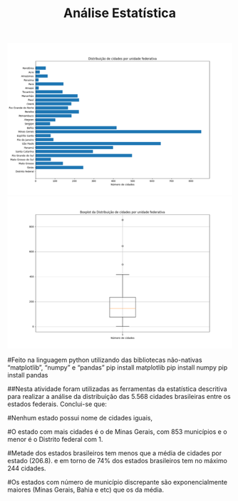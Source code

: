 <h1 align="center"> Análise Estatística </h1> 
<img>
<p align="center">
  <img src="images/G1.png" title="hover text" alt="accessibility text">
  <img src="images/G2.png" title="hover text" alt="accessibility text">
</p>

#Feito na linguagem python utilizando das bibliotecas não-nativas “matplotlib”, “numpy” e “pandas”
  pip install matplotlib
  pip install numpy
  pip install pandas

##Nesta atividade foram utilizadas as ferramentas da estatística descritiva para realizar a análise da distribuição das 5.568 cidades brasileiras entre os estados federais. Conclui-se que:

#Nenhum estado possui nome de cidades iguais,

#O estado com mais cidades é o de Minas Gerais, com 853 municípios e o menor é o Distrito federal com 1.

#Metade dos estados brasileiros tem menos que a média de cidades por estado (206.8). e em torno de 74% dos estados brasileiros tem no máximo 244 cidades.

#Os estados com número de município discrepante são exponencialmente maiores (Minas Gerais, Bahia e etc) que os da média.
